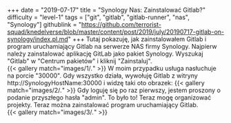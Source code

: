 +++
date = "2019-07-17"
title = "Synology Nas: Zainstalować Gitlab?"
difficulty = "level-1"
tags = ["git", "gitlab", "gitlab-runner", "nas", "Synology"]
githublink = "https://github.com/terrorist-squad/knedelverse/blob/master/content/post/2019/july/20190717-gitlab-on-synology/index.pl.md"
+++
Tutaj pokazuję, jak zainstalowałem Gitlab i program uruchamiający Gitlab na serwerze NAS firmy Synology. Najpierw należy zainstalować aplikację GitLab jako pakiet Synology. Wyszukaj "Gitlab" w "Centrum pakietów" i kliknij "Zainstaluj".   
{{< gallery match="images/1/*.*" >}}
W moim przypadku usługa nasłuchuje na porcie "30000". Gdy wszystko działa, wywołuję Gitlab z witryny http://SynologyHostName:30000 i widzę taki oto obrazek:
{{< gallery match="images/2/*.*" >}}
Gdy loguję się po raz pierwszy, jestem proszony o podanie przyszłego hasła "admin". To było to! Teraz mogę organizować projekty. Teraz można zainstalować program uruchamiający Gitlab.  
{{< gallery match="images/3/*.*" >}}

